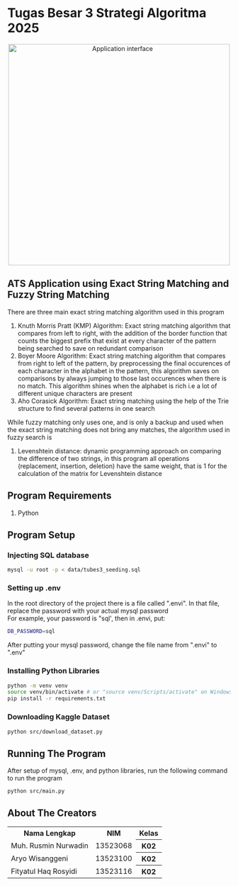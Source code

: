 # Tugas Besar 3 Strategi Algoritma 2025  
<p align="center">
<img src="https://media1.tenor.com/m/x8v1oNUOmg4AAAAd/rickroll-roll.gif" alt="Application interface" width="500"/>
</p>

## ATS Application using Exact String Matching and Fuzzy String Matching
There are three main exact string matching algorithm used in this program  
1. Knuth Morris Pratt (KMP) Algorithm: Exact string matching algorithm that compares from left to right, with the addition of the border function that counts the biggest prefix that exist at every character of the pattern being searched to save on redundant comparison
2. Boyer Moore Algorithm: Exact string matching algorithm that compares from right to left of the pattern, by preprocessing the final occurences of each character in the alphabet in the pattern, this algorithm saves on comparisons by always jumping to those last occurences when there is no match. This algorithm shines when the alphabet is rich i.e a lot of different unique characters are present
3. Aho Corasick Algorithm: Exact string matching using the help of the Trie structure to find several patterns in one search

While fuzzy matching only uses one, and is only a backup and used when the exact string matching does not bring any matches, the algorithm used in fuzzy search is
1. Levenshtein distance: dynamic programming approach on comparing the difference of two strings, in this program all operations (replacement, insertion, deletion) have the same weight, that is 1 for the calculation of the matrix for Levenshtein distance

## Program Requirements
1. Python  

## Program Setup
### Injecting SQL database
```bash
mysql -u root -p < data/tubes3_seeding.sql 
```

### Setting up .env
In the root directory of the project there is a file called ".envi". In that file, replace the password with your actual mysql password  
For example, your password is "sql', then in .envi, put:
```bash
DB_PASSWORD=sql
```  
After putting your mysql password, change the file name from ".envi" to ".env"

### Installing Python Libraries
```bash
python -m venv venv
source venv/bin/activate # or "source venv/Scripts/activate" on Windows
pip install -r requirements.txt
```

### Downloading Kaggle Dataset
```bash
python src/download_dataset.py 
```

## Running The Program
After setup of mysql, .env, and python libraries, run the following command to run the program
```bash
python src/main.py
```

## About The Creators
<table>
  <tr>
    <th>Nama Lengkap</th>
    <th>NIM</th>
    <th>Kelas</th>
  </tr>
  <tr>
    <td>Muh. Rusmin Nurwadin</td>
    <td>13523068</td>
    <th>K02</th>
  </tr>
  <tr>
    <td>Aryo Wisanggeni</td>
    <td>13523100</td>
    <th>K02</th>
  </tr>
  <tr>
    <td>Fityatul Haq Rosyidi</td>
    <td>13523116</td>
    <th>K02</th>
  </tr>
</table>
